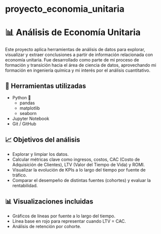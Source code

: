 # proyecto_economia_unitaria
# 📊 Análisis de Economía Unitaria

Este proyecto aplica herramientas de análisis de datos para explorar, visualizar y extraer conclusiones a partir de información relacionada con economía unitaria. Fue desarrollado como parte de mi proceso de formación y transición hacia el área de ciencia de datos, aprovechando mi formación en ingeniería química y mi interés por el análisis cuantitativo.

## 🧰 Herramientas utilizadas

- Python 🐍
  - pandas
  - matplotlib
  - seaborn
- Jupyter Notebook
- Git / GitHub

## 📈 Objetivos del análisis

- Explorar y limpiar los datos.
- Calcular métricas clave como ingresos, costos, CAC (Costo de Adquisición de Clientes), LTV (Valor del Tiempo de Vida) y ROMI.
- Visualizar la evolución de KPIs a lo largo del tiempo por fuente de tráfico.
- Comparar el desempeño de distintas fuentes (cohortes) y evaluar la rentabilidad.

## 📊 Visualizaciones incluidas

- Gráficos de líneas por fuente a lo largo del tiempo.
- Línea base en rojo para representar cuando LTV = CAC.
- Análisis de retención por cohorte.


